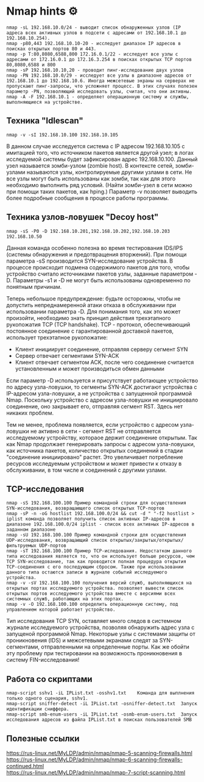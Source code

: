 # Nmap hints ⚙️
```
nmap -sL 192.168.10.0/24 - выводит список обнаруженных узлов (IP адреса всех активных узлов в подсети с адресами от 192.168.10.1 до 192.168.10.254).
nmap -p80,443 192.168.10.10-20 - исследует диапазон IP адресов в поисках открытых портов 80 и 443.
nmap -p T:80,8080,6588,800 172.16.0.1/22 - исследует все узлы с адресами от 172.16.0.1 до 172.16.3.254 в поисках открытых TCP портов 80,8080,6588 и 800 
nmap -sP 192.168.10.10,20 - проводит пинг-исследование двух узлов
nmap -PN 192.168.10.0/29 - исследует все узлы в диапазоне адресов от 192.168.10.1 до 192.168.10.6. Иногда межсетевые экраны на серверах не пропускают пинг-запросы, что усложняет процесс. В этих случаях полезен параметр -PN, позволяющий исследовать узлы, считая, что они активны.
nmap -A -F 192.168.10.1 - определяет операционную систему и службы, выполняющиеся на устройстве.
```
## Техника "Idlescan"
```
nmap -v -sI 192.168.10.100 192.168.10.105
```
В данном случае исследуется система с IP адресом 192.168.10.105 с имитацией того, что источником пакетов является другой узел; в логах исследуемой системы будет зафиксирован адрес 192.168.10.100. Данный узел называется зомби-узлом (zombie host).
В контексте сетей, зомби-узлами называются узлы, контролируемые другими узлами в сети. Не все узлы могут быть использованы как зомби, так как для этого необходимо выполнить ряд условий. (Найти зомби-узел в сети можно при помощи таких пакетов, как hping.) Параметр -v позволяет выводить более подробные сообщения в процессе работы программы.

## Техника узлов-ловушек "Decoy host"
```
nmap -sS -P0 -D 192.168.10.201,192.168.10.202,192.168.10.203 192.168.10.50
```
Данная команда особенно полезна во время тестирования IDS/IPS (системы обнаружения и предотвращения вторжений). При помощи параметра -sS производится SYN-исследование устройства. В процессе происходит подмена содержимого пакетов для того, чтобы устройство считало источниками пакетов узлы, заданные параметром -D. Параметры -s1 и -D не могут быть использованы одновременно по понятным причинам.

Теперь небольшое предупреждение: будьте осторожны, чтобы не допустить непреднамеренной атаки отказа в обслуживании при использовании параметра -D. Для понимания того, как это может произойти, необходимо знать принцип действия трехэтапного рукопожатия TCP (TCP handshake). TCP - протокол, обеспечивающий постоянное соединение с гарантированной доставкой пакетов, использует трехэтапное рукопожатие:
- Клиент инициирует соединение, отправляя серверу сегмент SYN
- Сервер отвечает сегментами SYN-ACK
- Клиент отвечает сегментом ACK, после чего соединение считается установленным и может производиться обмен данными

Если параметр -D используется и присутствует работающее устройство по адресу узла-ловушки, то сегменты SYN-ACK достигают устройства с IP-адресом узла-ловушки, а не устройства с запущенной программой Nmap. Поскольку устройство с адресом узла-ловушки не инициировало соединение, оно закрывает его, отправляя сегмент RST. Здесь нет никаких проблем.

Тем не менее, проблема появляется, если устройство с адресом узла-ловушки не активно в сети - сегмент RST не отправляется исследуемому устройству, котораое держит соединение открытым. Так как Nmap продолжает генерировать запросы с адресом узла-ловушки, как источника пакетов, количество открытых соединений в стадии "соединение инициировано" растет. Это увеличивает потребление ресурсов исследуемым устройством и может привести к отказу в обслуживании, в том числе и соединений с другими узлами.

## TCP-исследования
```
nmap -sS 192.168.100.100 Пример командной строки для осуществления SYN-исследования, возвращающего список открытых TCP-портов
nmap -sP -n -oG hostlist 192.168.100.0/24 && cut -d " "-f2 hostlist > iplist команда позволяет получить список активных IP-адресов в диапазоне 192.168.100.0/24 iplist - список всех активных IP-адресов в заданном диапазоне
nmap -sU 192.168.100.100 Пример командной строки для осуществления UDP-исследования, возвращающий список открытых/закрытых/открытых/фильтруемых UDP-портов
nmap -sT 192.168.100.100 Пример TCP-иследования. Недостатком данного типа исследования является то, что он использует больше ресурсов, чем TCP SYN-исследование, так как проводится полная процедура открытия TCP-соединения с его последующим сбросом. Также при использовании данного типа остаются записи в журнале событий исследуемого устройства.
nmap -v -sV 192.168.100.100 получения версий служб, выполняющихся на открытых портах исследуемого устройства. позволяет вывести список открытых портов исследуемого устройства вместе с версиями всех системных служб, работающих на этих портах.
nmap -v -O 192.168.100.100 определить операционную систему, под управлением которой работает устройство.
```
Тип исследования TCP SYN, оставляет много следов в системном журнале исследуемого устройства, позволяя обнаружить адрес узла с запущеной программой Nmap. Некоторые узлы с системами защиты от проникновения (IDS) и межсетевыми экранами следят за SYN-сегментами, отправленными на определенные порты. Как же обойти эту проблему при тестировании на возможность проникновения в систему FIN-исследования!

## Работа со скриптами
```
nmap-script sshv1 -iL IPList.txt -osshv1.txt	Команда для выплнения только одного сценария, sshv1.
nmap-script sniffer-detect -iL IPList.txt -osniffer-detect.txt	Запуск идентификации сниффера.
nmap-script smb-enum-users -iL IPList.txt -osmb-enum-users.txt	Запуск исследования адресов из файла IPList.txt в поисках пользователей SMB

```
## Полезные ссылки 
https://rus-linux.net/MyLDP/admin/nmap/nmap-5-scanning-firewalls.html<br>
https://rus-linux.net/MyLDP/admin/nmap/nmap-6-scanning-firewalls-continued.html<br>
https://rus-linux.net/MyLDP/admin/nmap/nmap-7-script-scanning.html<br>


